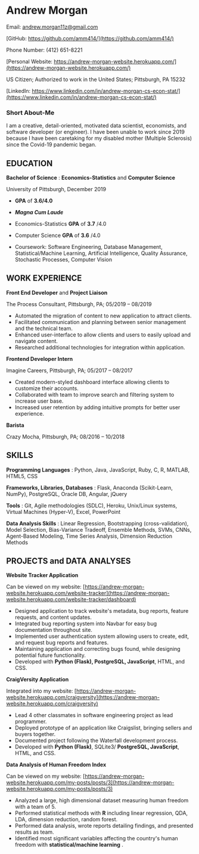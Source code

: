 # Andrew Morgan

Email: [andrew.morgan11z@gmail.com](mailto:andrew.morgan11z@gmail.com) 

[GitHub: https://github.com/amm414/](https://github.com/amm414/)

Phone Number: (412) 651-8221 

[Personal Website: https://andrew-morgan-website.herokuapp.com/](https://andrew-morgan-website.herokuapp.com/)

US Citizen; Authorized to work in the United States; Pittsburgh, PA 15232

[LinkedIn: https://www.linkedin.com/in/andrew-morgan-cs-econ-stat/](https://www.linkedin.com/in/andrew-morgan-cs-econ-stat/)

### Short About-Me

I am a creative, detail-oriented, motivated data scientist, economists, and software developer (or engineer). I have been unable to work since 2019 because I have been caretaking for my disabled mother (Multiple Sclerosis) since the Covid-19 pandemic began. 

## EDUCATION

**Bachelor of Science** : **Economics-Statistics** and **Computer Science**

University of Pittsburgh, December 2019

- **GPA** of **3.6/4.0**
- **_Magna Cum Laude_**
- Economics-Statistics **GPA** of **3.7** /4.0
- Computer Science **GPA** of **3.6** /4.0

- Coursework: Software Engineering, Database Management, Statistical/Machine Learning, Artificial Intelligence, Quality Assurance, Stochastic Processes, Computer Vision

## WORK EXPERIENCE

**Front End Developer** and **Project Liaison** 

The Process Consultant, Pittsburgh, PA; 05/2019 – 08/2019

- Automated the migration of content to new application to attract clients.
- Facilitated communication and planning between senior management and the technical team.
- Enhanced user-interface to allow clients and users to easily upload and navigate content.
- Researched additional technologies for integration within application. 

**Frontend Developer Intern**

Imagine Careers, Pittsburgh, PA; 05/2017 – 08/2017

- Created modern-styled dashboard interface allowing clients to customize their accounts.
- Collaborated with team to improve search and filtering system to increase user base.
- Increased user retention by adding intuitive prompts for better user experience.

**Barista**

Crazy Mocha, Pittsburgh, PA; 08/2016 – 10/2018

## SKILLS

**Programming Languages** : Python, Java, JavaScript, Ruby, C, R, MATLAB, HTML5, CSS

**Frameworks, Libraries, Databases** : Flask, Anaconda (Scikit-Learn, NumPy), PostgreSQL, Oracle DB, Angular, jQuery

**Tools** : Git, Agile methodologies (SDLC), Heroku, Unix/Linux systems, Virtual Machines (Hyper-V), Excel, PowerPoint

**Data Analysis Skills** : Linear Regression, Bootstrapping (cross-validation), Model Selection, Bias-Variance Tradeoff, Ensemble Methods, SVMs, CNNs, Agent-Based Modeling, Time Series Analysis, Dimension Reduction Methods

## PROJECTS and DATA ANALYSES

**Website Tracker Application**

Can be viewed on my website: [https://andrew-morgan-website.herokuapp.com/website-tracker](https://andrew-morgan-website.herokuapp.com/website-tracker/dashboard)

- Designed application to track website&#39;s metadata, bug reports, feature requests, and content updates.
- Integrated bug reporting system into Navbar for easy bug documentation throughout site.
- Implemented user authentication system allowing users to create, edit, and request bug reports and features.
- Maintaining application and correcting bugs found, while designing potential future functionality.
- Developed with **Python (Flask), PostgreSQL, JavaScript**, HTML, and CSS. 

**CraigVersity Application**

Integrated into my website: [https://andrew-morgan-website.herokuapp.com/craigversity](https://andrew-morgan-website.herokuapp.com/craigversity)

- Lead 4 other classmates in software engineering project as lead programmer.
- Deployed prototype of an application like Craigslist, bringing sellers and buyers together.
- Documented project following the Waterfall development process. 
- Developed with **Python (Flask)**, SQLite3/ **PostgreSQL, JavaScript**, HTML, and CSS.

**Data Analysis of Human Freedom Index**

Can be viewed on my website: [https://andrew-morgan-website.herokuapp.com/my-posts/posts/3](https://andrew-morgan-website.herokuapp.com/my-posts/posts/3)

- Analyzed a large, high dimensional dataset measuring human freedom with a team of 5.
- Performed statistical methods with **R** including linear regression, QDA, LDA, dimension reduction, random forest. 
- Performed data analysis, wrote reports detailing findings, and presented results as team.
- Identified most significant variables affecting the country&#39;s human freedom with **statistical/machine learning** . 
